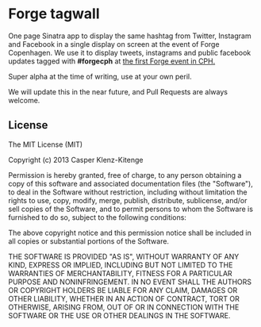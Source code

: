 # Forge tagwall

One page Sinatra app to display the same hashtag from Twitter, Instagram and Facebook in a single display on screen at the event of Forge Copenhagen.
We use it to display tweets, instagrams and public facebook updates tagged with **#forgecph** at [the first Forge event in CPH.](http://www.forgecph.com/)

Super alpha at the time of writing, use at your own peril.

We will update this in the near future, and Pull Requests are always welcome.

## License

The MIT License (MIT)

Copyright (c) 2013 Casper Klenz-Kitenge

Permission is hereby granted, free of charge, to any person obtaining a copy of
this software and associated documentation files (the "Software"), to deal in
the Software without restriction, including without limitation the rights to
use, copy, modify, merge, publish, distribute, sublicense, and/or sell copies of
the Software, and to permit persons to whom the Software is furnished to do so,
subject to the following conditions:

The above copyright notice and this permission notice shall be included in all
copies or substantial portions of the Software.

THE SOFTWARE IS PROVIDED "AS IS", WITHOUT WARRANTY OF ANY KIND, EXPRESS OR
IMPLIED, INCLUDING BUT NOT LIMITED TO THE WARRANTIES OF MERCHANTABILITY, FITNESS
FOR A PARTICULAR PURPOSE AND NONINFRINGEMENT. IN NO EVENT SHALL THE AUTHORS OR
COPYRIGHT HOLDERS BE LIABLE FOR ANY CLAIM, DAMAGES OR OTHER LIABILITY, WHETHER
IN AN ACTION OF CONTRACT, TORT OR OTHERWISE, ARISING FROM, OUT OF OR IN
CONNECTION WITH THE SOFTWARE OR THE USE OR OTHER DEALINGS IN THE SOFTWARE.

